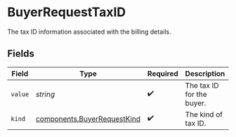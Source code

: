 # BuyerRequestTaxID

The tax ID information associated with the billing details.


## Fields

| Field                                                                      | Type                                                                       | Required                                                                   | Description                                                                | Example                                                                    |
| -------------------------------------------------------------------------- | -------------------------------------------------------------------------- | -------------------------------------------------------------------------- | -------------------------------------------------------------------------- | -------------------------------------------------------------------------- |
| `value`                                                                    | *string*                                                                   | :heavy_check_mark:                                                         | The tax ID for the buyer.                                                  | 12345678931                                                                |
| `kind`                                                                     | [components.BuyerRequestKind](../../models/components/buyerrequestkind.md) | :heavy_check_mark:                                                         | The kind of tax ID.                                                        | gb.vat                                                                     |
